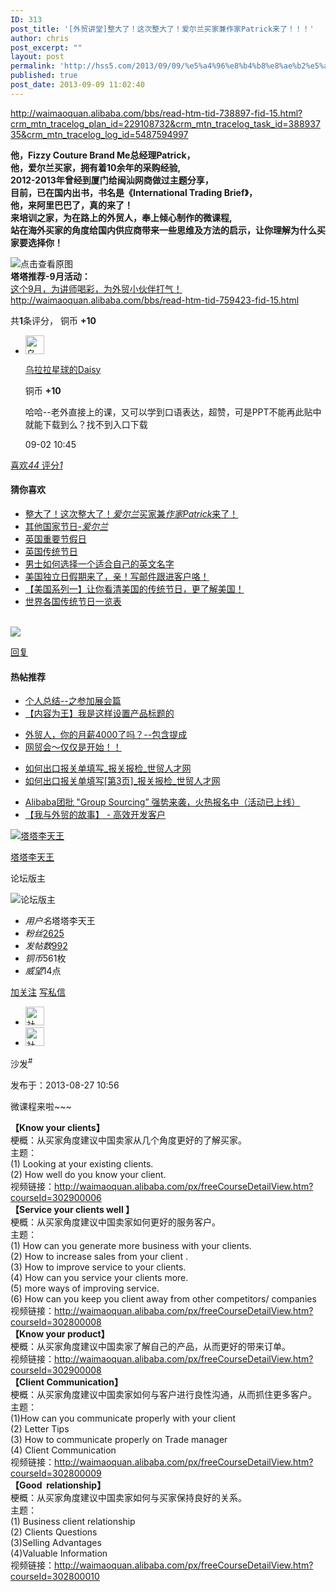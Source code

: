 ```yaml
---
ID: 313
post_title: '[外贸讲堂]整大了！这次整大了！爱尔兰买家兼作家Patrick来了！！！'
author: chris
post_excerpt: ""
layout: post
permalink: 'http://hss5.com/2013/09/09/%e5%a4%96%e8%b4%b8%e8%ae%b2%e5%a0%82%e6%95%b4%e5%a4%a7%e4%ba%86%ef%bc%81%e8%bf%99%e6%ac%a1%e6%95%b4%e5%a4%a7%e4%ba%86%ef%bc%81%e7%88%b1%e5%b0%94%e5%85%b0%e4%b9%b0%e5%ae%b6%e5%85%bc%e4%bd%9c%e5%ae%b6/'
published: true
post_date: 2013-09-09 11:02:40
---
```

<p><a title="http://waimaoquan.alibaba.com/bbs/read-htm-tid-738897-fid-15.html?crm_mtn_tracelog_plan_id=229108732&amp;crm_mtn_tracelog_task_id=38893735&amp;crm_mtn_tracelog_log_id=5487594997" href="http://waimaoquan.alibaba.com/bbs/read-htm-tid-738897-fid-15.html?crm_mtn_tracelog_plan_id=229108732&amp;crm_mtn_tracelog_task_id=38893735&amp;crm_mtn_tracelog_log_id=5487594997">http://waimaoquan.alibaba.com/bbs/read-htm-tid-738897-fid-15.html?crm_mtn_tracelog_plan_id=229108732&amp;crm_mtn_tracelog_task_id=38893735&amp;crm_mtn_tracelog_log_id=5487594997</a></p> <p><b>他，Fizzy Couture Brand Me总经理Patrick，</b><br><b>他，爱尔兰买家，拥有着10余年的采购经验,</b><br><b>2012-2013年曾经到厦门给闽汕网商做过主题分享，</b><br><b>目前，已在国内出书，书名是《International Trading Brief》，</b><br><b>他，来阿里巴巴了，真的来了！</b><br><b>来培训之家，为在路上的外贸人，奉上倾心制作的</b><b>微课程, <br></b><b>站在海外买家的角度给国内供应商带来一些思维及方法的启示，让你理解为什么买家要选择你！</b> <p><img title="点击查看原图" border="0" src="http://waimaoquan.alibaba.com/bbs/attachment/1308/thread/15_37_d195fa0626b0192.jpg"><br><b>塔塔推荐-9月活动：</b><br><a href="http://waimaoquan.alibaba.com/bbs/read-htm-tid-759423-fid-15.html">这个9月，为讲师喝彩，为外贸小伙伴打气！</a><br><a href="http://waimaoquan.alibaba.com/bbs/read-htm-tid-759423-fid-15.html">http://waimaoquan.alibaba.com/bbs/read-htm-tid-759423-fid-15.html</a> <p>共<strong>1</strong>条评分， 铜币 <strong>+10</strong> <ul> <li> <p><a href="http://waimaoquan.alibaba.com/bbs/u-htm-uid-454423.html"><img alt="乌拉拉星球的Daisy" src="http://waimaoquan.alibaba.com/bbs/windid/attachment/avatar/000/45/44/454423_small.jpg" width="30" height="30"></a> <p><a href="http://waimaoquan.alibaba.com/bbs/u-htm-uid-454423.html">乌拉拉星球的Daisy</a> <p>铜币 <strong>+10</strong> <p>哈哈--老外直接上的课，又可以学到口语表达，超赞，可是PPT不能再此贴中就能下载到么？找不到入口下载 <p>09-02 10:45</p></li></ul> <p><a href="http://waimaoquan.alibaba.com/bbs/like-mylike-doLike">喜欢<em>44</em> </a><a href="http://waimaoquan.alibaba.com/bbs/read-htm-tid-738897-fid-15.html?crm_mtn_tracelog_plan_id=229108732&amp;crm_mtn_tracelog_task_id=38893735&amp;crm_mtn_tracelog_log_id=5487594997#">评分<em>1</em></a> <h4><strong>猜你喜欢</strong></h4> <ul> <li><a href="http://waimaoquan.alibaba.com/bbs/read.php?tid=776233">整大了！这次整大了！<em>爱尔兰</em>买家兼<em>作家Patrick</em>来了！</a> <li><a href="http://waimaoquan.alibaba.com/bbs/read.php?tid=578733">其他国家节日-<em>爱尔兰</em></a> <li><a href="http://waimaoquan.alibaba.com/bbs/read.php?tid=755409">英国重要节假日</a> <li><a href="http://waimaoquan.alibaba.com/bbs/read.php?tid=756525">英国传统节日</a> <li><a href="http://waimaoquan.alibaba.com/bbs/read.php?tid=739891">男士如何选择一个适合自己的英文名字</a> <li><a href="http://waimaoquan.alibaba.com/bbs/read.php?tid=714057">美国独立日假期来了，亲！写邮件跟进客户咯！</a> <li><a href="http://waimaoquan.alibaba.com/bbs/read.php?tid=195841">【美国系列一】让你看清美国的传统节日，更了解美国！</a> <li><a href="http://waimaoquan.alibaba.com/bbs/read.php?tid=52061">世界各国传统节日一览表</a></li></ul> <p><a href="http://waimaoquan.alibaba.com/px/?tracelog=20120919_zy"><br><img border="0" src="http://img.alibaba.com/images/cms/upload/service/banner/peixun/20120809lt.jpg"></a> <p><a href="http://waimaoquan.alibaba.com/bbs/read-htm-tid-738897-fid-15.html?crm_mtn_tracelog_plan_id=229108732&amp;crm_mtn_tracelog_task_id=38893735&amp;crm_mtn_tracelog_log_id=5487594997#floor_reply">回复</a> <h4>热帖推荐</h4> <ul> <li><a href="http://waimaoquan.alibaba.com/bbs/read-htm-tid-774653-fid-65.html">个人总结--之参加展会篇</a> <li><a href="http://waimaoquan.alibaba.com/bbs/read-htm-tid-772939-fid-53.html">【内容为王】我是这样设置产品标题的</a></li></ul> <ul> <li><a href="http://waimaoquan.alibaba.com/bbs/read-htm-tid-758599-fid-195.html">外贸人，你的月薪4000了吗？--包含提成</a> <li><a href="http://waimaoquan.alibaba.com/bbs/read-htm-tid-758573-fid-67.html">网贸会～仅仅是开始！！</a></li></ul> <ul> <li><a href="http://waimaoquan.alibaba.com/bbs/read-htm-tid-779897-fid-247.html">如何出口报关单填写_报关报检_世贸人才网</a> <li><a href="http://waimaoquan.alibaba.com/bbs/read-htm-tid-779895-fid-247.html">如何出口报关单填写[第3页]_报关报检_世贸人才网</a></li></ul> <ul> <li><a href="http://waimaoquan.alibaba.com/bbs/read-htm-tid-37529-fid-45.html">Alibaba团批 "Group Sourcing” 强势来袭，火热报名中（活动已上线）</a> <li><a href="http://waimaoquan.alibaba.com/bbs/read-htm-tid-474363-fid-63.html">【我与外贸的故事】 - 高效开发客户</a></li></ul> <p><a name="2448019"></a> <p><a href="http://waimaoquan.alibaba.com/bbs/u-htm-uid-37.html"><img alt="塔塔李天王" src="http://waimaoquan.alibaba.com/bbs/windid/attachment/avatar/000/00/00/37_middle.jpg"></a> <p><a href="http://waimaoquan.alibaba.com/bbs/u-htm-uid-37.html">塔塔李天王</a> <p>论坛版主 <p><img alt="论坛版主" src="http://style.alibaba.com/css/wmq/2v/bbs/res/images/level/5.gif"> <ul> <li><em>用户名</em>塔塔李天王 <li><em>粉丝</em><a href="http://waimaoquan.alibaba.com/bbs/space-fans-run?uid=37">2625</a> <li><em>发帖数</em><a href="http://waimaoquan.alibaba.com/bbs/space-thread-run?uid=37">992</a> <li><em>铜币</em>561枚 <li><em>威望</em>14点</li></ul> <p><a href="http://waimaoquan.alibaba.com/bbs/my-follow-add">加关注</a> <a href="http://waimaoquan.alibaba.com/bbs/message-message-pop?username=%E5%A1%94%E5%A1%94%E6%9D%8E%E5%A4%A9%E7%8E%8B">写私信</a> <ul> <li><a href="http://waimaoquan.alibaba.com/bbs/medal-index-run"><img title="社区居民" alt="社区居民" src="http://style.alibaba.com/css/wmq/2v/bbs/res/images/medal//small/shequjumin.png" width="30" height="30"></a> <li><a href="http://waimaoquan.alibaba.com/bbs/medal-index-run"><img title="社区明星" alt="社区明星" src="http://style.alibaba.com/css/wmq/2v/bbs/res/images/medal//small/shequmingxing.png" width="30" height="30"></a></li></ul> <p>沙发<sup>#</sup> <p>发布于：2013-08-27 10:56  <p>微课程来啦~~~ <p><b>【Know your clients】</b><br>梗概：从买家角度建议中国卖家从几个角度更好的了解买家。<br>主题：<br>(1) Looking at your existing clients. <br>(2) How well do you know your client. <br>视频链接：<a href="http://waimaoquan.alibaba.com/px/freeCourseDetailView.htm?courseId=302900006">http://waimaoquan.alibaba.com/px/freeCourseDetailView.htm?courseId=302900006</a><br><b>【Service your clients well 】</b><br>梗概：从买家角度建议中国卖家如何更好的服务客户。<br>主题：<br>(1) How can you generate more business with your clients. <br>(2) How to increase sales from your client .<br>(3) How to improve service to your clients. <br>(4) How can you service your clients more. <br>(5) more ways of improving service. <br>(6) How can you keep you client away from other competitors/ companies <br>视频链接：<a href="http://waimaoquan.alibaba.com/px/freeCourseDetailView.htm?courseId=302800008">http://waimaoquan.alibaba.com/px/freeCourseDetailView.htm?courseId=302800008</a><br><b>【Know your product】</b><br>梗概：从买家角度建议中国卖家了解自己的产品，从而更好的带来订单。<br>视频链接：<a href="http://waimaoquan.alibaba.com/px/freeCourseDetailView.htm?courseId=302900008">http://waimaoquan.alibaba.com/px/freeCourseDetailView.htm?courseId=302900008</a><br><b>【Client Communication】</b><br>梗概：从买家角度建议中国卖家如何与客户进行良性沟通，从而抓住更多客户。<br>主题：<br>(1)How can you communicate properly with your client <br>(2) Letter Tips <br>(3) How to communicate properly on Trade manager <br>(4) Client Communication <br>视频链接：<a href="http://waimaoquan.alibaba.com/px/freeCourseDetailView.htm?courseId=302800009">http://waimaoquan.alibaba.com/px/freeCourseDetailView.htm?courseId=302800009</a><br><b>【Good&nbsp; relationship】</b><br>梗概：从买家角度建议中国卖家如何与买家保持良好的关系。<br>主题：<br>(1) Business client relationship <br>(2) Clients Questions <br>(3)Selling Advantages <br>(4)Valuable Information<br>视频链接：<a href="http://waimaoquan.alibaba.com/px/freeCourseDetailView.htm?courseId=302800010">http://waimaoquan.alibaba.com/px/freeCourseDetailView.htm?courseId=302800010</a>